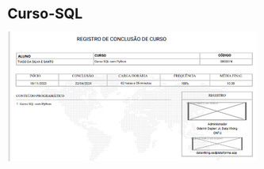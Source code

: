 # Curso-SQL

![Descrição da Imagem](https://github.com/tmarsbr/Curso-SQL/blob/main/certificado/cerificado.jpg)
